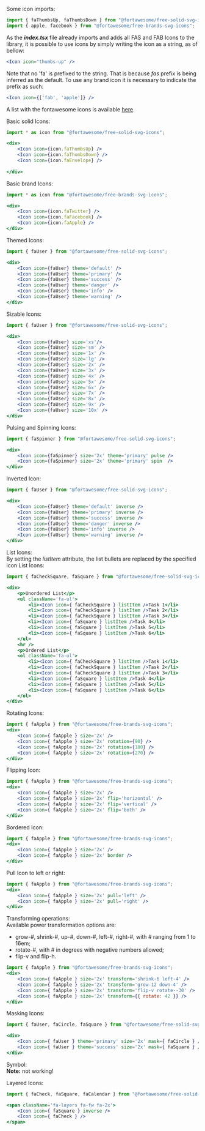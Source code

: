 Some icon imports:
```jsx static
import { faThumbsUp, faThumbsDown } from "@fortawesome/free-solid-svg-icons";
import { apple, facebook } from "@fortawesome/free-brands-svg-icons";
```

As the ***index.tsx*** file already imports and adds all FAS and FAB Icons to the library, it is possible to use icons 
by simply writing the icon as a string, as of bellow:

```jsx static
<Icon icon="thumbs-up" />
```

Note that no 'fa' is prefixed to the string. That is because *fas* prefix is being inferred as the default. To use any 
brand icon it is necessary to indicate the prefix as such:

```jsx static
<Icon icon={['fab', 'apple']} />
```

A list with the fontawesome icons is available [here](https://fontawesome.com/icons?d=gallery).

Basic solid Icons:
```jsx
import * as icon from "@fortawesome/free-solid-svg-icons";

<div>
    <Icon icon={icon.faThumbsUp} />
    <Icon icon={icon.faThumbsDown} />
    <Icon icon={icon.faEnvelope} />
   
</div>
```

Basic brand Icons:
```jsx
import * as icon from "@fortawesome/free-brands-svg-icons";

<div>
    <Icon icon={icon.faTwitter} />
    <Icon icon={icon.faFacebook} />
    <Icon icon={icon.faApple} />
</div>
```

Themed Icons:
```jsx
import { faUser } from "@fortawesome/free-solid-svg-icons";

<div>
    <Icon icon={faUser} theme='default' />
    <Icon icon={faUser} theme='primary' />
    <Icon icon={faUser} theme='success' />
    <Icon icon={faUser} theme='danger' />
    <Icon icon={faUser} theme='info' />
    <Icon icon={faUser} theme='warning' />
</div>
```

Sizable Icons:
```jsx
import { faUser } from "@fortawesome/free-solid-svg-icons";

<div>
    <Icon icon={faUser} size='xs'/>
    <Icon icon={faUser} size='sm' />
    <Icon icon={faUser} size='1x' />
    <Icon icon={faUser} size='lg' />
    <Icon icon={faUser} size='2x' />
    <Icon icon={faUser} size='3x' />
    <Icon icon={faUser} size='4x' />
    <Icon icon={faUser} size='5x' />
    <Icon icon={faUser} size='6x' />
    <Icon icon={faUser} size='7x' />
    <Icon icon={faUser} size='8x' />
    <Icon icon={faUser} size='9x' />
    <Icon icon={faUser} size='10x' />
</div>
```

Pulsing and Spinning Icons:
```jsx
import { faSpinner } from "@fortawesome/free-solid-svg-icons";

<div>
    <Icon icon={faSpinner} size='2x' theme='primary' pulse />
    <Icon icon={faSpinner} size='2x' theme='primary' spin  />
</div>
```

Inverted Icon:
```jsx
import { faUser } from "@fortawesome/free-solid-svg-icons";

<div>
    <Icon icon={faUser} theme='default' inverse />
    <Icon icon={faUser} theme='primary' inverse />
    <Icon icon={faUser} theme='success' inverse />
    <Icon icon={faUser} theme='danger' inverse />
    <Icon icon={faUser} theme='info' inverse />
    <Icon icon={faUser} theme='warning' inverse />
</div>
```

List Icons:  
By setting the *listItem* attribute, the list bullets are replaced by the specified icon
List Icons:  
```jsx
import { faCheckSquare, faSquare } from "@fortawesome/free-solid-svg-icons";

<div>
    <p>Unordered List</p>
    <ul className='fa-ul'>
        <li><Icon icon={ faCheckSquare } listItem />Task 1</li>
        <li><Icon icon={ faCheckSquare } listItem />Task 2</li>
        <li><Icon icon={ faCheckSquare } listItem />Task 3</li>
        <li><Icon icon={ faSquare } listItem />Task 4</li>
        <li><Icon icon={ faSquare } listItem />Task 5</li>
        <li><Icon icon={ faSquare } listItem />Task 6</li>
    </ul>
    <hr />
    <p>Ordered List</p>
    <ol className='fa-ul'>
        <li><Icon icon={ faCheckSquare } listItem />Task 1</li>
        <li><Icon icon={ faCheckSquare } listItem />Task 2</li>
        <li><Icon icon={ faCheckSquare } listItem />Task 3</li>
        <li><Icon icon={ faSquare } listItem />Task 4</li>
        <li><Icon icon={ faSquare } listItem />Task 5</li>
        <li><Icon icon={ faSquare } listItem />Task 6</li>
    </ol>
</div>
```

Rotating Icons:
```jsx
import { faApple } from "@fortawesome/free-brands-svg-icons";
<div>
    <Icon icon={ faApple } size='2x' />
    <Icon icon={ faApple } size='2x' rotation={90} />
    <Icon icon={ faApple } size='2x' rotation={180} />
    <Icon icon={ faApple } size='2x' rotation={270} />
</div>
```

Flipping Icon:
```jsx
import { faApple } from "@fortawesome/free-brands-svg-icons";
<div>
    <Icon icon={ faApple } size='2x' />
    <Icon icon={ faApple } size='2x' flip='horizontal' />
    <Icon icon={ faApple } size='2x' flip='vertical' />
    <Icon icon={ faApple } size='2x' flip='both' />
</div>
```

Bordered Icon:
```jsx
import { faApple } from "@fortawesome/free-brands-svg-icons";
<div>
    <Icon icon={ faApple } size='2x' />
    <Icon icon={ faApple } size='2x' border />
</div>
```

Pull Icon to left or right:
```jsx
import { faApple } from "@fortawesome/free-brands-svg-icons";
<div>
    <Icon icon={ faApple } size='2x' pull='left' />
    <Icon icon={ faApple } size='2x' pull='right' />
</div>
```

Transforming operations:  
Available power transformation options are:  
- grow-#, shrink-#, up-#, down-#, left-#, right-#, with # ranging from 1 to 16em;  
- rotate-#, with # in degrees with negative numbers allowed;  
- flip-v and flip-h.
```jsx
import { faApple } from "@fortawesome/free-brands-svg-icons";
<div>
    <Icon icon={ faApple } size='2x' transform='shrink-6 left-4' />
    <Icon icon={ faApple } size='2x' transform='grow-12 down-4' />
    <Icon icon={ faApple } size='2x' transform='flip-v rotate--30' />
    <Icon icon={ faApple } size='2x' transform={{ rotate: 42 }} />
</div>
```

Masking Icons:
```jsx
import { faUser, faCircle, faSquare } from "@fortawesome/free-solid-svg-icons";

<div>
    <Icon icon={ faUser } theme='primary' size='2x' mask={ faCircle } />
    <Icon icon={ faUser } theme='success' size='2x' mask={ faSquare } />
</div>
```

Symbol:  
**Note:** not working!

Layered Icons:
```jsx
import { faCheck, faSquare, faCalendar } from "@fortawesome/free-solid-svg-icons";

<span className='fa-layers fa-fw fa-2x'>
    <Icon icon={ faSquare } inverse />
    <Icon icon={ faCheck } />
</span>
```
